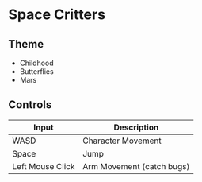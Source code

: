 # Space Critters
## Theme
- Childhood
- Butterflies
- Mars

## Controls
| Input            | Description               |
| ---------------- | ------------------------- |
| WASD             | Character Movement        |
| Space            | Jump                      |
| Left Mouse Click | Arm Movement (catch bugs) |
